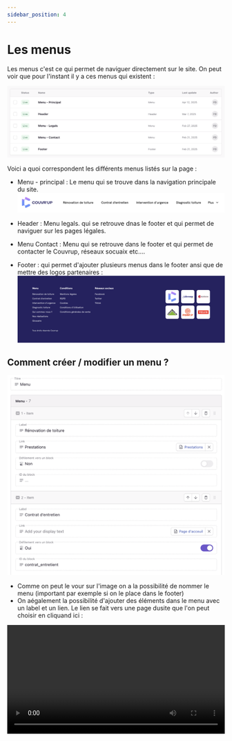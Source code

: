 ```yaml
---
sidebar_position: 4
---
```


# Les menus

Les menus c'est ce qui permet de naviguer directement sur le site. On peut voir que pour l'instant il y a ces menus qui existent :

![Bouton Créer](./img/menu_list.png)

Voici a quoi correspondent les différents menus listés sur la page :

- Menu - principal : Le menu qui se trouve dans la navigation principale du site.
  ![Bouton Créer](./img/menu_principal.png)

- Header : Menu legals. qui se retrouve dnas le footer et qui permet de naviguer sur les pages légales.
- Menu Contact : Menu qui se retrouve dans le footer et qui permet de contacter le Couvrup, réseaux socuaix etc....
- Footer : qui permet d'ajouter plusieurs menus dans le footer ansi que de mettre des logos partenaires :
  ![Bouton Créer](./img/footer.png)

## Comment créer / modifier un menu ?

![Bouton Créer](./img/menu_editor.png)

- Comme on peut le vour sur l'image on a la possibilité de nommer le menu (important par exemple si on le place dans le footer)
- On aégalement la possibilité d'ajouter des éléments dans le menu avec un label et un lien. Le lien se fait vers une page dusite que l'on peut choisir en cliquand ici :

<video width="100%" height="auto" controls>
  <source src="./video/link_page.mov" type="video/mov" />
  Votre navigateur ne supporte pas la lecture de vidéos.
</video>
